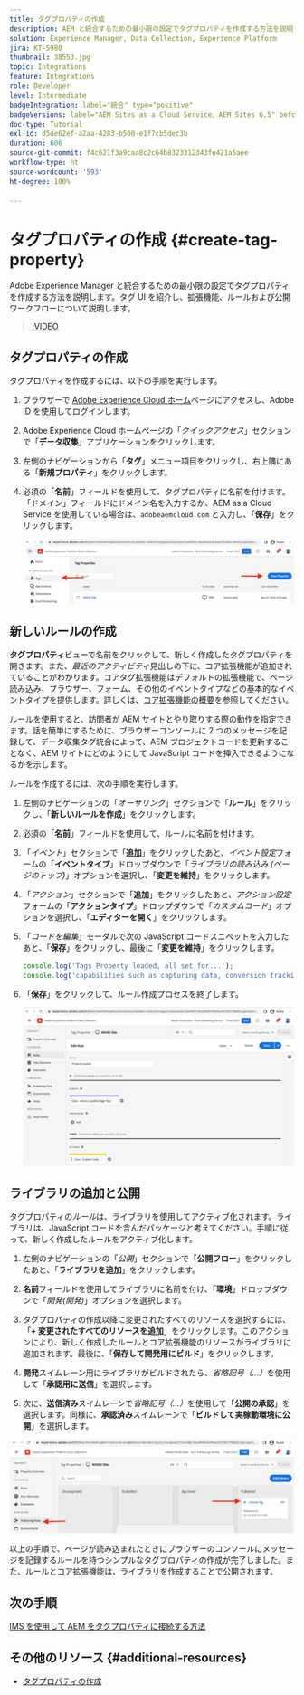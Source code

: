 ```yaml
---
title: タグプロパティの作成
description: AEM と統合するための最小限の設定でタグプロパティを作成する方法を説明します。タグ UI を紹介し、拡張機能、ルールおよび公開ワークフローについて説明します。
solution: Experience Manager, Data Collection, Experience Platform
jira: KT-5980
thumbnail: 38553.jpg
topic: Integrations
feature: Integrations
role: Developer
level: Intermediate
badgeIntegration: label="統合" type="positive"
badgeVersions: label="AEM Sites as a Cloud Service、AEM Sites 6.5" before-title="false"
doc-type: Tutorial
exl-id: d5de62ef-a2aa-4283-b500-e1f7cb5dec3b
duration: 606
source-git-commit: f4c621f3a9caa8c2c64b8323312343fe421a5aee
workflow-type: ht
source-wordcount: '593'
ht-degree: 100%

---
```


# タグプロパティの作成 {#create-tag-property}

Adobe Experience Manager と統合するための最小限の設定でタグプロパティを作成する方法を説明します。タグ UI を紹介し、拡張機能、ルールおよび公開ワークフローについて説明します。

>[!VIDEO](https://video.tv.adobe.com/v/327449?quality=12&learn=on&captions=jpn)

## タグプロパティの作成

タグプロパティを作成するには、以下の手順を実行します。

1. ブラウザーで [Adobe Experience Cloud ホーム](https://experience.adobe.com/)ページにアクセスし、Adobe ID を使用してログインします。

1. Adobe Experience Cloud ホームページの「_クイックアクセス_」セクションで「**データ収集**」アプリケーションをクリックします。

1. 左側のナビゲーションから「**タグ**」メニュー項目をクリックし、右上隅にある「**新規プロパティ**」をクリックします。

1. 必須の「**名前**」フィールドを使用して、タグプロパティに名前を付けます。「ドメイン」フィールドにドメイン名を入力するか、AEM as a Cloud Service を使用している場合は、`adobeaemcloud.com` と入力し、「**保存**」をクリックします。

   ![タグプロパティ](assets/tag-properties.png)

## 新しいルールの作成

**タグプロパティ**&#x200B;ビューで名前をクリックして、新しく作成したタグプロパティを開きます。また、_最近のアクティビティ_&#x200B;見出しの下に、コア拡張機能が追加されていることがわかります。コアタグ拡張機能はデフォルトの拡張機能で、ページ読み込み、ブラウザー、フォーム、その他のイベントタイプなどの基本的なイベントタイプを提供します。詳しくは、[コア拡張機能の概要](https://experienceleague.adobe.com/docs/experience-platform/tags/extensions/client/core/overview.html?lang=ja)を参照してください。

ルールを使用すると、訪問者が AEM サイトとやり取りする際の動作を指定できます。話を簡単にするために、ブラウザーコンソールに 2 つのメッセージを記録して、データ収集タグ統合によって、AEM プロジェクトコードを更新することなく、AEM サイトにどのようにして JavaScript コードを挿入できるようになるかを示します。

ルールを作成するには、次の手順を実行します。

1. 左側のナビゲーションの「_オーサリング_」セクションで「**ルール**」をクリックし、「**新しいルールを作成**」をクリックします。

1. 必須の「**名前**」フィールドを使用して、ルールに名前を付けます。

1. 「_イベント_」セクションで「**追加**」をクリックしたあと、_イベント設定_&#x200B;フォームの「**イベントタイプ**」ドロップダウンで「_ライブラリの読み込み (ページのトップ)_」オプションを選択し、「**変更を維持**」をクリックします。

1. 「_アクション_」セクションで「**追加**」をクリックしたあと、_アクション設定_&#x200B;フォームの「**アクションタイプ**」ドロップダウンで「_カスタムコード_」オプションを選択し、「**エディターを開く**」をクリックします。

1. 「_コードを編集_」モーダルで次の JavaScript コードスニペットを入力したあと、「**保存**」をクリックし、最後に「**変更を維持**」をクリックします。

   ```javascript
   console.log('Tags Property loaded, all set for...');
   console.log('capabilities such as capturing data, conversion tracking and delivering unique and personalized experiences');
   ```

1. 「**保存**」をクリックして、ルール作成プロセスを終了します。

   ![新しいルール](assets/new-rule.png)

## ライブラリの追加と公開

タグプロパティの&#x200B;_ルール_&#x200B;は、ライブラリを使用してアクティブ化されます。ライブラリは、JavaScript コードを含んだパッケージと考えてください。手順に従って、新しく作成したルールをアクティブ化します。

1. 左側のナビゲーションの「_公開_」セクションで「**公開フロー**」をクリックしたあと、「**ライブラリを追加**」をクリックします。

1. **名前**&#x200B;フィールドを使用してライブラリに名前を付け、「**環境**」ドロップダウンで「_開発(開発)_」オプションを選択します。

1. タグプロパティの作成以降に変更されたすべてのリソースを選択するには、「**+ 変更されたすべてのリソースを追加**」をクリックします。このアクションにより、新しく作成したルールとコア拡張機能のリソースがライブラリに追加されます。最後に、「**保存して開発用にビルド**」をクリックします。

1. **開発**&#x200B;スイムレーン用にライブラリがビルドされたら、_省略記号（...）_&#x200B;を使用して「**承認用に送信**」を選択します。

1. 次に、**送信済み**&#x200B;スイムレーンで&#x200B;_省略記号（...）_&#x200B;を使用して「**公開の承認**」を選択します。同様に、**承認済み**&#x200B;スイムレーンで「**ビルドして実稼動環境に公開**」を選択します。

![公開済みライブラリ](assets/published-library.png)


以上の手順で、ページが読み込まれたときにブラウザーのコンソールにメッセージを記録するルールを持つシンプルなタグプロパティの作成が完了しました。また、ルールとコア拡張機能は、ライブラリを作成することで公開されます。

## 次の手順

[IMS を使用して AEM をタグプロパティに接続する方法](connect-aem-tag-property-using-ims.md)


## その他のリソース {#additional-resources}

* [タグプロパティの作成](https://experienceleague.adobe.com/docs/platform-learn/implement-in-websites/configure-tags/create-a-property.html?lang=ja)
